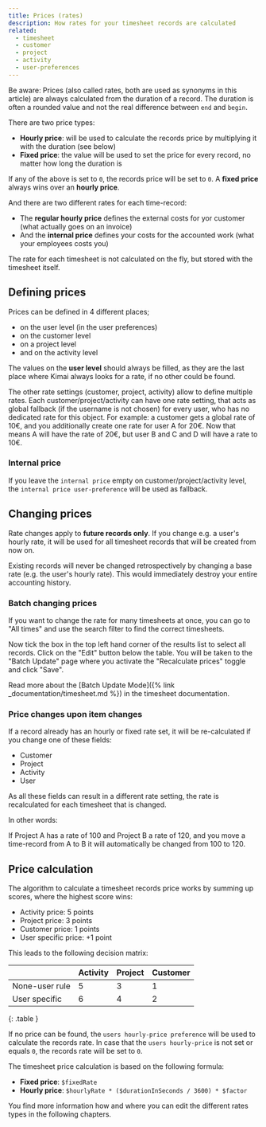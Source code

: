 ```yaml
---
title: Prices (rates)
description: How rates for your timesheet records are calculated
related:
  - timesheet
  - customer
  - project
  - activity
  - user-preferences
---
```


Be aware: Prices (also called rates, both are used as synonyms in this article) are always calculated from the duration of a record. 
The duration is often a rounded value and not the real difference between `end` and `begin`.

There are two price types:

- __Hourly price__: will be used to calculate the records price by multiplying it with the duration (see below)
- __Fixed price__: the value will be used to set the price for every record, no matter how long the duration is 

If any of the above is set to `0`, the records price will be set to `0`.
A __fixed price__ always wins over an __hourly price__.

And there are two different rates for each time-record:

- The __regular hourly price__ defines the external costs for yor customer (what actually goes on an invoice)
- And the __internal price__ defines your costs for the accounted work (what your employees costs you) 

The rate for each timesheet is not calculated on the fly, but stored with the timesheet itself.

## Defining prices

Prices can be defined in 4 different places;

- on the user level (in the user preferences)
- on the customer level
- on a project level
- and on the activity level

The values on the **user level** should always be filled, as they are the last place where Kimai always looks for a rate, if no other could be found.

The other rate settings (customer, project, activity) allow to define multiple rates.
Each customer/project/activity can have one rate setting, that acts as global fallback (if the username is not chosen) for every user, who has no dedicated rate for this object. 
For example: a customer gets a global rate of 10€, and you additionally create one rate for user A for 20€. Now that means A will have the rate of 20€, but user B and C and D will have a rate to 10€. 

### Internal price

If you leave the `internal price` empty on customer/project/activity level, the `internal price user-preference` will be used as fallback.  

## Changing prices

Rate changes apply to **future records only**. If you change e.g. a user's hourly rate, it will be used for all timesheet records that will be created from now on. 

Existing records will never be changed retrospectively by changing a base rate (e.g. the user's hourly rate). This would immediately destroy your entire accounting history. 

### Batch changing prices

If you want to change the rate for many timesheets at once, you can go to "All times" and use the search filter to find the correct timesheets.

Now tick the box in the top left hand corner of the results list to select all records.
Click on the "Edit" button below the table. You will be taken to the "Batch Update" page where you activate the "Recalculate prices" toggle and click "Save".

Read more about the [Batch Update Mode]({% link _documentation/timesheet.md %}) in the timesheet documentation.

### Price changes upon item changes 

If a record already has an hourly or fixed rate set, it will be re-calculated if you change one of these fields:

- Customer
- Project
- Activity
- User

As all these fields can result in a different rate setting, the rate is recalculated for each timesheet that is changed.

In other words:  

If Project A has a rate of 100 and Project B a rate of 120, and you move a time-record from A to B it will automatically be changed from 100 to 120.

## Price calculation

The algorithm to calculate a timesheet records price works by summing up scores, where the highest score wins:

- Activity price: 5 points
- Project price: 3 points
- Customer price: 1 points
- User specific price: +1 point

This leads to the following decision matrix:

|                | Activity  | Project | Customer |
|----------------|-----------|---------|----------|
| None-user rule | 5         | 3       | 1        |
| User specific  | 6         | 4       | 2        |
{: .table }

If no price can be found, the `users hourly-price preference` will be used to calculate the records rate.
In case that the `users hourly-price` is not set or equals `0`, the records rate will be set to `0`.

The timesheet price calculation is based on the following formula:

- __Fixed price__: `$fixedRate`
- __Hourly price__: `$hourlyRate * ($durationInSeconds / 3600) * $factor`


You find more information how and where you can edit the different rates types in the following chapters.
